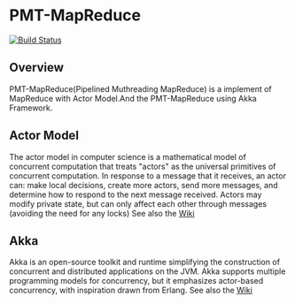 PMT-MapReduce
====================
[![Build Status](https://travis-ci.com/Tifosi-M/MapReduce_Pipeline.svg?token=NngV6Av8q7vbKbQFed4R&branch=master)](https://travis-ci.com/Tifosi-M/MapReduce_Pipeline)

## Overview
PMT-MapReduce(Pipelined Muthreading MapReduce) is a implement of MapReduce with Actor Model.And the PMT-MapReduce using Akka Framework.

## Actor Model
The actor model in computer science is a mathematical model of concurrent computation that treats "actors" as the universal primitives of concurrent computation. In response to a message that it receives, an actor can: make local decisions, create more actors, send more messages, and determine how to respond to the next message received. Actors may modify private state, but can only affect each other through messages (avoiding the need for any locks)
See also the [Wiki](https://en.wikipedia.org/wiki/Actor_model)

## Akka
Akka is an open-source toolkit and runtime simplifying the construction of concurrent and distributed applications on the JVM. Akka supports multiple programming models for concurrency, but it emphasizes actor-based concurrency, with inspiration drawn from Erlang.
See also the [Wiki](https://en.wikipedia.org/wiki/Akka_(toolkit))

